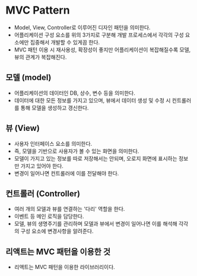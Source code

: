 # MVC Pattern
- Model, View, Controller로 이루어진 디자인 패턴을 의미한다.
- 어플리케이션 구성 요소를 위의 3가지로 구분해 개발 프로세스에서 각각의 구성 요소에만 집중해서 개발할 수 있게끔 한다.
- MVC 패턴 이용 시 재사용성, 확장성이 좋지만 어플리케이션이 복잡해질수록 모델, 뷰의 관계가 복잡해진다.

## 모델 (model)
- 어플리케이션의 데이터인 DB, 상수, 변수 등을 의미한다.
- 데이터에 대한 모든 정보를 가지고 있으며, 뷰에서 데이터 생성 및 수정 시 컨트롤러를 통해 모델을 생성하고 갱신한다.

## 뷰 (View)
- 사용자 인터페이스 요소를 의미한다.
- 즉, 모델을 기반으로 사용자가 볼 수 있는 화면을 의미한다.
- 모델이 가지고 있는 정보를 따로 저장해서는 안되며, 오로지 화면에 표시하는 정보만 가지고 있어야 한다.
- 변경이 일어나면 컨트롤러에 이를 전달해야 한다.

## 컨트롤러 (Controller)
- 여러 개의 모델과 뷰를 연결하는 '다리' 역할을 한다.
- 이벤트 등 메인 로직을 담당한다.
- 모델, 뷰의 생명주기를 관리하며 모델과 뷰에서 변경이 일어나면 이를 해석해 각각의 구성 요소에 변경사항을 알려준다.

## 리액트는 MVC 패턴을 이용한 것
- 리액트는 MVC 패턴을 이용한 라이브러리이다.